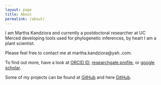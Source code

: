 ```yaml
---
layout: page
title: About
permalink: /about/
---
```


I am Martha Kandziora and currently a postdoctoral researcher at UC Merced developing tools used for phylogenetic inferences, by heart I am a plant scientist.


Please feel free to contact me at martha.kandziora@yah..com.

To find out more, have a look at [ORCID ID](https://orcid.org/0000-0002-1197-6207), [researchgate profile](https://www.researchgate.net/profile/Martha_Kandziora), or [google scholar](https://scholar.google.com/citations?user=WQFUrbwAAAAJ&hl=en).

Some of my projects can be found at [GitHub](https://github.com/McTavishLab/physcraper) and here [GitHub](https://github.com/blubbundbla).
